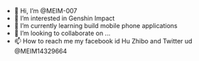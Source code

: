 - 👋 Hi, I’m @MEIM-007
- 👀 I’m interested in Genshin Impact
- 🌱 I’m currently learning build mobile phone applications
- 💞️ I’m looking to collaborate on ...
- 📫 How to reach me my facebook id Hu Zhibo and Twitter ud @MEIM14329664

<!---
MEIM-007/MEIM-007 is a ✨ special ✨ repository because its `README.md` (this file) appears on your GitHub profile.
You can click the Preview link to take a look at your changes.
--->
